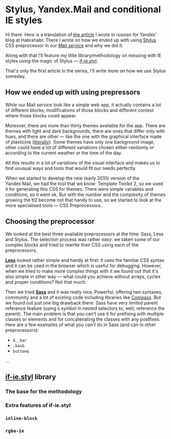 # Stylus, Yandex.Mail and conditional IE styles

Hi there. Here is a translation of [the article](http://habrahabr.ru/company/yandex/blog/169415/) I wrote in russian for Yandex’ blog at Habrahabr. There I wrote on how we ended up with using [Stylus](http://learnboost.github.com/stylus) CSS preprocessor in our [Mail service](http://mail.yandex.com/) and why we did it.

Along with that I'll feature my little library/methodology on messing with IE styles using the magic of Stylus — [if-ie.styl](gh:kizu/if-ie.styl).

That's only the first article in the series, I'll write more on how we use Stylus someday.

## How we ended up with using prepressors

While our Mail service look like a simple web app, it actually contains a lot of different blocks, modifications of those blocks and different context where those blocks could appear.

Moreover, there are more than thirty themes available for the app. There are themes with light and dark backgrounds, there are ones that differ only with hues, and there are other — like the one with the graphical interface made of plasticine ([literally](https://www.youtube.com/watch?v=qrDU3ErUiHA&hd=1)). Some themes have only one background image, other could have a lot of different variations chosen either randomly or according to the current weather or the time of the day.

All this results in a lot of variations of the visual interface and makes us to find unusual ways and tools that would fit our needs perfectly.

When we started to develop the new (early 2010) version of the Yandex.Mail, we had the tool that we know: Template Toolkit 2, so we used it for generating this CSS for themes. There were simple variables and conditions, so it went ok. But with the number and the complexity of themes growing the tt2 become not that handy to use, so we started to look at the more specialised tools — CSS Preprocessors.

## Choosing the preprocessor

We looked at the best three available preprocessors at the time: Sass, Less and Stylus. The selection process was rather easy: we taken some of our complex blocks and tried to rewrite their CSS using each of the preprocessors.

[**Less**](http://lesscss.org/) looked rather simple and handy at first: it uses the familiar CSS syntax and it can be used in the browser which is useful for debugging. However, when we tried to make more complex things with it we found out that it's also simple in other way — what could you achieve without arrays, cycles and proper conditions? Not that much.

Then we tried [**Sass**](http://sass-lang.com/) and it was really nice. Powerful, offering two syntaxes, community and a lot of existing code including libraries like [Compass](http://compass-style.org/). But we found out just one big drawback there: Sass have very limited parent reference feature (using `&` symbol in nested selectors to, well, reference the parent). The main problem is that you can't use it for prefixing with multiple classes or elements and for concatenating the classes with any postfixes. Here are a few examples of what you _can't_ do in Sass (and can in other preprocessors):

- `&__bar`
- `.baz&`
- `button&`

…

## [if-ie.styl](gh:kizu/if-ie.styl) library

### The base for the methodology

### Extra features of if-ie.styl

### `inline-block`

### `rgba-ie`
